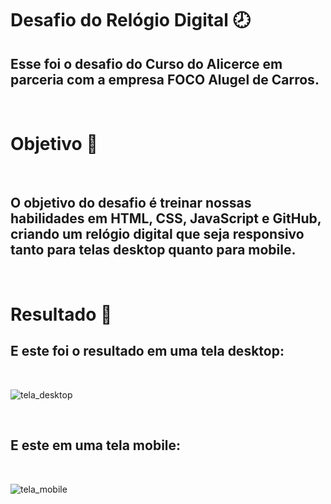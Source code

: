 # Desafio do Relógio Digital 	&#128343;
## Esse foi o desafio do Curso do Alicerce em parceria com a empresa FOCO Alugel de Carros.  

<br>

# Objetivo 	&#127919;

<br>

## O objetivo do desafio é treinar nossas habilidades em HTML, CSS, JavaScript e GitHub, criando um relógio digital que seja responsivo tanto para telas desktop quanto para mobile. 

<br>

# Resultado &#127941;

## E este foi o resultado em uma tela desktop:

<br>

![tela_desktop](https://github.com/rayanereissler/Relogio_Digital/assets/94932481/4c24f659-ef95-4f8c-a63f-ae016a2a18df)

<br>


## E este em uma tela mobile: 

<br>

![tela_mobile](https://github.com/rayanereissler/Relogio_Digital/assets/94932481/3c748793-8cfa-4fb4-9c0c-7062a13a28f7)

